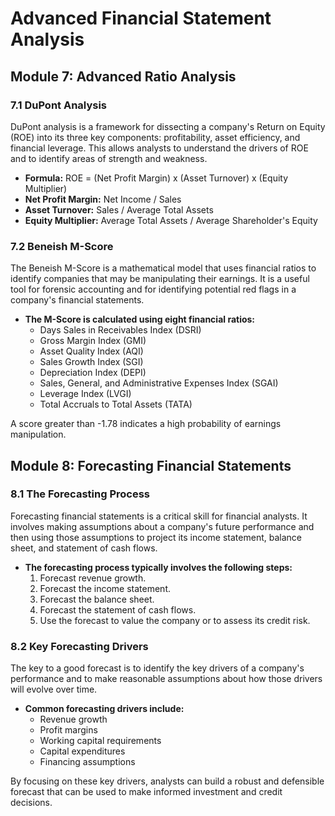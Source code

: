 # Advanced Financial Statement Analysis

## Module 7: Advanced Ratio Analysis

### 7.1 DuPont Analysis

DuPont analysis is a framework for dissecting a company's Return on Equity (ROE) into its three key components: profitability, asset efficiency, and financial leverage. This allows analysts to understand the drivers of ROE and to identify areas of strength and weakness.

*   **Formula:** ROE = (Net Profit Margin) x (Asset Turnover) x (Equity Multiplier)
*   **Net Profit Margin:** Net Income / Sales
*   **Asset Turnover:** Sales / Average Total Assets
*   **Equity Multiplier:** Average Total Assets / Average Shareholder's Equity

### 7.2 Beneish M-Score

The Beneish M-Score is a mathematical model that uses financial ratios to identify companies that may be manipulating their earnings. It is a useful tool for forensic accounting and for identifying potential red flags in a company's financial statements.

*   **The M-Score is calculated using eight financial ratios:**
    *   Days Sales in Receivables Index (DSRI)
    *   Gross Margin Index (GMI)
    *   Asset Quality Index (AQI)
    *   Sales Growth Index (SGI)
    *   Depreciation Index (DEPI)
    *   Sales, General, and Administrative Expenses Index (SGAI)
    *   Leverage Index (LVGI)
    *   Total Accruals to Total Assets (TATA)

A score greater than -1.78 indicates a high probability of earnings manipulation.

## Module 8: Forecasting Financial Statements

### 8.1 The Forecasting Process

Forecasting financial statements is a critical skill for financial analysts. It involves making assumptions about a company's future performance and then using those assumptions to project its income statement, balance sheet, and statement of cash flows.

*   **The forecasting process typically involves the following steps:**
    1.  Forecast revenue growth.
    2.  Forecast the income statement.
    3.  Forecast the balance sheet.
    4.  Forecast the statement of cash flows.
    5.  Use the forecast to value the company or to assess its credit risk.

### 8.2 Key Forecasting Drivers

The key to a good forecast is to identify the key drivers of a company's performance and to make reasonable assumptions about how those drivers will evolve over time.

*   **Common forecasting drivers include:**
    *   Revenue growth
    *   Profit margins
    *   Working capital requirements
    *   Capital expenditures
    *   Financing assumptions

By focusing on these key drivers, analysts can build a robust and defensible forecast that can be used to make informed investment and credit decisions.
